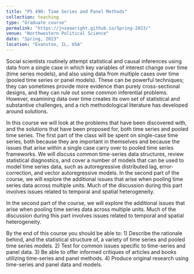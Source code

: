 ```yaml
---
title: "PS 490: Time Series and Panel Methods"
collection: teaching
type: "Graduate course"
permalink: "https://jnseawright.github.io/Spring-2023/"
venue: "Northwestern Political Science"
date: "Spring, 2023"
location: "Evanston, IL, USA"
---
```


Social scientists routinely attempt statistical and causal inferences
using data from a single case in which key variables of interest change over time (time series
models), and also using data from multiple cases over time (pooled time series or panel
models). These can be powerful techniques; they can sometimes provide more evidence
than purely cross-sectional designs, and they can rule out some common inferential problems.
However, examining data over time creates its own set of statistical and substantive
challenges, and a rich methodological literature has developed around solutions.

In this course we will look at the problems that have been discovered with, and the
solutions that have been proposed for, both time series and pooled time series. The first
part of the class will be spent on single-case time series, both because they are important in
themselves and because the issues that arise within a single case carry over to pooled time
series frameworks. We will discuss common time-series data structures, review statistical
diagnostics, and cover a number of models that can be used to model time series data, such
as autoregressive distributed lag, error-correction, and vector autoregressive models. In the
second part of the course, we will explore the additional issues that arise when pooling time
series data across multiple units. Much of the discussion during this part involves issues
related to temporal and spatial heterogeneity.

In the second part of the course, we will explore the additional issues that arise when
pooling time series data across multiple units. Much of the discussion during this part
involves issues related to temporal and spatial heterogeneity.

By the end of this course you should be able to: 1) Describe the rationale behind, and the
statistical structure of, a variety of time series and pooled time series models. 2) Test for
common issues specific to time-series and panel data. 3) Be able to offer informed critiques
of articles and books utilizing time-series and panel methods. 4) Produce original research
using time-series and panel data and models.
